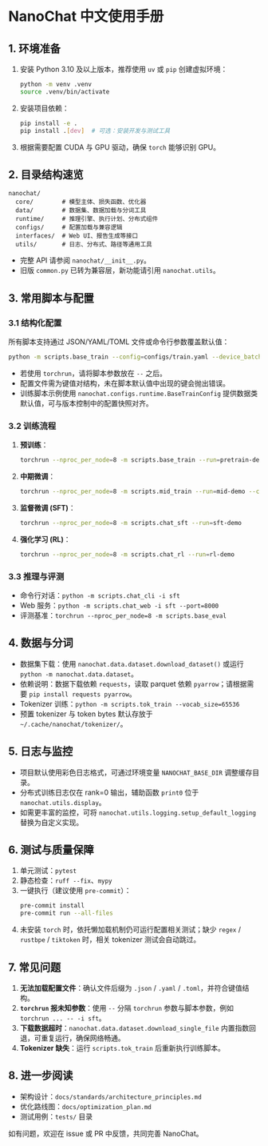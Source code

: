 # NanoChat 中文使用手册

## 1. 环境准备
1. 安装 Python 3.10 及以上版本，推荐使用 `uv` 或 `pip` 创建虚拟环境：
   ```bash
   python -m venv .venv
   source .venv/bin/activate
   ```
2. 安装项目依赖：
   ```bash
   pip install -e .
   pip install .[dev]  # 可选：安装开发与测试工具
   ```
3. 根据需要配置 CUDA 与 GPU 驱动，确保 `torch` 能够识别 GPU。

## 2. 目录结构速览
```
nanochat/
  core/        # 模型主体、损失函数、优化器
  data/        # 数据集、数据加载与分词工具
  runtime/     # 推理引擎、执行计划、分布式组件
  configs/     # 配置加载与兼容逻辑
  interfaces/  # Web UI、报告生成等接口
  utils/       # 日志、分布式、路径等通用工具
```
- 完整 API 请参阅 `nanochat/__init__.py`。
- 旧版 `common.py` 已转为兼容层，新功能请引用 `nanochat.utils`。

## 3. 常用脚本与配置
### 3.1 结构化配置
所有脚本支持通过 JSON/YAML/TOML 文件或命令行参数覆盖默认值：
```bash
python -m scripts.base_train --config=configs/train.yaml --device_batch_size=16 --run="demo"
```
- 若使用 `torchrun`，请将脚本参数放在 `--` 之后。
- 配置文件需为键值对结构，未在脚本默认值中出现的键会抛出错误。
- 训练脚本示例使用 `nanochat.configs.runtime.BaseTrainConfig` 提供数据类默认值，可与版本控制中的配置快照对齐。

### 3.2 训练流程
1. **预训练**：
   ```bash
   torchrun --nproc_per_node=8 -m scripts.base_train --run=pretrain-demo
   ```
2. **中期微调**：
   ```bash
   torchrun --nproc_per_node=8 -m scripts.mid_train --run=mid-demo --config=configs/mid.yaml
   ```
3. **监督微调 (SFT)**：
   ```bash
   torchrun --nproc_per_node=8 -m scripts.chat_sft --run=sft-demo
   ```
4. **强化学习 (RL)**：
   ```bash
   torchrun --nproc_per_node=8 -m scripts.chat_rl --run=rl-demo
   ```

### 3.3 推理与评测
- 命令行对话：`python -m scripts.chat_cli -i sft`
- Web 服务：`python -m scripts.chat_web -i sft --port=8000`
- 评测基准：`torchrun --nproc_per_node=8 -m scripts.base_eval`

## 4. 数据与分词
- 数据集下载：使用 `nanochat.data.dataset.download_dataset()` 或运行 `python -m nanochat.data.dataset`。
- 依赖说明：数据下载依赖 `requests`，读取 parquet 依赖 `pyarrow`；请根据需要 `pip install requests pyarrow`。
- Tokenizer 训练：`python -m scripts.tok_train --vocab_size=65536`
- 预置 tokenizer 与 token bytes 默认存放于 `~/.cache/nanochat/tokenizer/`。

## 5. 日志与监控
- 项目默认使用彩色日志格式，可通过环境变量 `NANOCHAT_BASE_DIR` 调整缓存目录。
- 分布式训练日志仅在 rank=0 输出，辅助函数 `print0` 位于 `nanochat.utils.display`。
- 如需更丰富的监控，可将 `nanochat.utils.logging.setup_default_logging` 替换为自定义实现。

## 6. 测试与质量保障
1. 单元测试：`pytest`
2. 静态检查：`ruff --fix`、`mypy`
3. 一键执行（建议使用 `pre-commit`）：
   ```bash
   pre-commit install
   pre-commit run --all-files
   ```
4. 未安装 `torch` 时，依托懒加载机制仍可运行配置相关测试；缺少 `regex` / `rustbpe` / `tiktoken` 时，相关 tokenizer 测试会自动跳过。

## 7. 常见问题
1. **无法加载配置文件**：确认文件后缀为 `.json` / `.yaml` / `.toml`，并符合键值结构。
2. **`torchrun` 报未知参数**：使用 `--` 分隔 `torchrun` 参数与脚本参数，例如 `torchrun ... -- -i sft`。
3. **下载数据超时**：`nanochat.data.dataset.download_single_file` 内置指数回退，可重复运行，确保网络畅通。
4. **Tokenizer 缺失**：运行 `scripts.tok_train` 后重新执行训练脚本。

## 8. 进一步阅读
- 架构设计：`docs/standards/architecture_principles.md`
- 优化路线图：`docs/optimization_plan.md`
- 测试用例：`tests/` 目录

如有问题，欢迎在 issue 或 PR 中反馈，共同完善 NanoChat。
